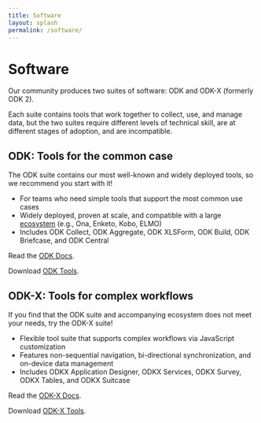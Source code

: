 ```yaml
---
title: Software
layout: splash
permalink: /software/
---
```


# Software

Our community produces two suites of software: ODK and ODK-X (formerly ODK 2).

Each suite contains tools that work together to collect, use, and manage data, but the two suites require different levels of technical skill, are at different stages of adoption, and are incompatible.

## ODK: Tools for the common case
The ODK suite contains our most well-known and widely deployed tools, so we recommend you start with it!
* For teams who need simple tools that support the most common use cases
* Widely deployed, proven at scale, and compatible with a large [ecosystem](/community/ecosystem) (e.g., Ona, Enketo, Kobo, ELMO)
* Includes ODK Collect, ODK Aggregate, ODK XLSForm, ODK Build, ODK Briefcase, and ODK Central

Read the [ODK Docs](http://docs.opendatakit.org).

Download [ODK Tools](/software/odk).

## ODK-X: Tools for complex workflows
If you find that the ODK suite and accompanying ecosystem does not meet your needs, try the ODK-X suite!
* Flexible tool suite that supports complex workflows via JavaScript customization
* Features non-sequential navigation, bi-directional synchronization, and on-device data management
* Includes ODKX Application Designer, ODKX Services, ODKX Survey, ODKX Tables, and ODKX Suitcase

Read the [ODK-X Docs](https://docs.opendatakit.org/odk-x).

Download [ODK-X Tools](/software/odk-x).
